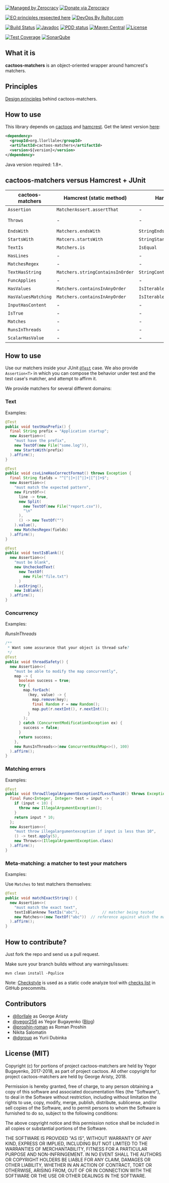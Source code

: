 [![Managed by Zerocracy](https://www.0crat.com/badge/C63314D6Z.svg)](https://www.0crat.com/p/C63314D6Z)
[![Donate via Zerocracy](https://www.0crat.com/contrib-badge/C63314D6Z.svg)](https://www.0crat.com/contrib/C63314D6Z)

[![EO principles respected here](http://www.elegantobjects.org/badge.svg)](http://www.elegantobjects.org)
[![DevOps By Rultor.com](http://www.rultor.com/b/llorllale/cactoos-matchers)](http://www.rultor.com/p/llorllale/cactoos-matchers)

[![Build Status](https://travis-ci.com/llorllale/cactoos-matchers.svg?branch=master)](https://travis-ci.com/llorllale/cactoos-matchers)
[![Javadoc](http://www.javadoc.io/badge/org.llorllale/cactoos-matchers.svg)](http://www.javadoc.io/doc/org.llorllale/cactoos-matchers)
[![PDD status](http://www.0pdd.com/svg?name=llorllale/cactoos-matchers)](http://www.0pdd.com/p?name=llorllale/cactoos-matchers)
[![Maven Central](https://img.shields.io/maven-central/v/org.llorllale/cactoos-matchers.svg)](https://maven-badges.herokuapp.com/maven-central/org.llorllale/cactoos-matchers)
[![License](https://img.shields.io/badge/license-MIT-green.svg)](https://github.com/llorllale/cactoos-matchers/blob/master/LICENSE.txt)

[![Test Coverage](https://img.shields.io/codecov/c/github/llorllale/cactoos-matchers.svg)](https://codecov.io/github/llorllale/cactoos-matchers?branch=master)
[![SonarQube](https://img.shields.io/badge/sonar-ok-green.svg)](https://sonarcloud.io/dashboard?id=org.llorllale%3Acactoos-matchers)

## What it is
**cactoos-matchers** is an object-oriented wrapper around hamcrest's matchers.

## Principles
[Design principles](http://www.elegantobjects.org#principles) behind cactoos-matchers.

## How to use
This library depends on [cactoos](https://github.com/yegor256/cactoos) and [hamcrest](https://github.com/hamcrest/JavaHamcrest).
Get the latest version [here](https://github.com/llorllale/cactoos-matchers/releases):

```xml
<dependency>
  <groupId>org.llorllale</groupId>
  <artifactId>cactoos-matchers</artifactId>
  <version>${version}</version>
</dependency>
```

Java version required: 1.8+.

## cactoos-matchers versus Hamcrest + JUnit

cactoos-matchers | Hamcrest (static method) | Hamcrest (object) | JUnit
------ | ------ | ------ | ------
`Assertion` | `MatcherAssert.assertThat` | - | `Assert.assertThat`
`Throws` | - | - | `@expected` + `ExpectedException`
`EndsWith` | `Matchers.endsWith` | `StringEndsWith` | -
`StartsWith` | `Matcers.startsWith` | `StringStartsWith` | -
`TextIs` | `Matchers.is` | `IsEqual` | -
`HasLines` | - | - | -
`MatchesRegex` | - | - | -
`TextHasString` | `Matchers.stringContainsInOrder` | `StringContains` | -
`FuncApplies` | - | - | -
`HasValues` | `Matchers.containsInAnyOrder` | `IsIterableContainingInAnyOrder` | -
`HasValuesMatching` | `Matchers.containsInAnyOrder` | `IsIterableContainingInAnyOrder` | -
`InputHasContent` | - | - | -
`IsTrue` | - | - | `Assert.assertTrue`
`Matches` | - | - | -
`RunsInThreads` | - | - | -
`ScalarHasValue` | - | - | -

## How to use

Use our matchers inside your JUnit [`@Test`](http://junit.sourceforge.net/javadoc/org/junit/Test.html) case. We also provide `Assertion<T>` in which you can compose the behavior under test and the test case's matcher, and attempt to affirm it.

We provide matchers for several different domains:

### Text
Examples:

```java
@Test
public void textHasPrefix() {
  final String prefix = "Application startup";
  new Assertion<>(
    "must have the prefix",
    new TextOf(new File("some.log")),
    new StartsWith(prefix)
  ).affirm();
}  

@Test
public void csvLineHasCorrectFormat() throws Exception {
  final String fields = "^[^|]+|[^|]+|[^|]+$";
  new Assertion<>(
    "must match the expected pattern",
    new FirstOf<>(
      line -> true,
      new Split(
        new TextOf(new File("report.csv")),
        "\n"
      ),
      () -> new TextOf("")
    ).value(),
    new MatchesRegex(fields)
  ).affirm();
}

@Test
public void textIsBlank(){
  new Assertion<>(
    "must be blank",
    new UncheckedText(    
      new TextOf(
        new File("file.txt")
      )
    ).asString(),
    new IsBlank()
  ).affirm();
}
```

### Concurrency
Examples:

*RunsInThreads*
```java
/**
 * Want some assurance that your object is thread-safe?
 */
@Test
public void threadSafety() {
  new Assertion<>(
    "must be able to modify the map concurrently",
    map -> {
      boolean success = true;
      try {
        map.forEach(
          (key, value) -> {
            map.remove(key);
            final Random r = new Random();
            map.put(r.nextInt(), r.nextInt());
          }
        );
      } catch (ConcurrentModificationException ex) {
        success = false;
      }
      return success;
    },
    new RunsInThreads<>(new ConcurrentHashMap<>(), 100)
  ).affirm();
}
```

### Matching errors
Examples:

```java
@Test
public void throwIllegalArgumentExceptionIfLessThan10() throws Exception {
  final Func<Integer, Integer> test = input -> {
    if (input < 10) {
      throw new IllegalArgumentException();
    }
    return input * 10;
  };
  new Assertion<>(
    "must throw illegalargumentexception if input is less than 10",
    () -> test.apply(5),
    new Throws<>(IllegalArgumentException.class)
  ).affirm();
}
```

### Meta-matching: a matcher to test your matchers
Examples:

Use `Matches` to test matchers themselves:

```java
@Test
public void matchExactString() {
  new Assertion<>(
    "must match the exact text",
    textIsBlanknew TextIs("abc"),          // matcher being tested
    new Matches<>(new TextOf("abc"))  // reference against which the matcher is tested
  ).affirm();
}
```

## How to contribute?

Just fork the repo and send us a pull request.

Make sure your branch builds without any warnings/issues:

```
mvn clean install -Pqulice
```

Note: [Checkstyle](https://en.wikipedia.org/wiki/Checkstyle) is used as a static code analyze tool with
[checks list](http://checkstyle.sourceforge.net/checks.html) in GitHub precommits.

## Contributors
  - [@llorllale](https://github.com/llorllale) as George Aristy
  - [@yegor256](https://github.com/yegor256) as Yegor Bugayenko ([Blog](http://www.yegor256.com))
  - [@proshin-roman](https://github.com/proshin-roman) as Roman Proshin
  - Nikita Salomatin
  - [@dgroup](https://github.com/dgroup) as Yurii Dubinka

## License (MIT)

Copyright (c) for portions of project cactoos-matchers are held by
Yegor Bugayenko, 2017-2018, as part of project cactoos.
All other copyright for project cactoos-matchers are held by
George Aristy, 2018.

Permission is hereby granted, free of charge, to any person obtaining a copy
of this software and associated documentation files (the "Software"), to deal
in the Software without restriction, including without limitation the rights
to use, copy, modify, merge, publish, distribute, sublicense, and/or sell
copies of the Software, and to permit persons to whom the Software is
furnished to do so, subject to the following conditions:

The above copyright notice and this permission notice shall be included
in all copies or substantial portions of the Software.

THE SOFTWARE IS PROVIDED "AS IS", WITHOUT WARRANTY OF ANY KIND, EXPRESS OR
IMPLIED, INCLUDING BUT NOT LIMITED TO THE WARRANTIES OF MERCHANTABILITY,
FITNESS FOR A PARTICULAR PURPOSE AND NON-INFRINGEMENT. IN NO EVENT SHALL THE
AUTHORS OR COPYRIGHT HOLDERS BE LIABLE FOR ANY CLAIM, DAMAGES OR OTHER
LIABILITY, WHETHER IN AN ACTION OF CONTRACT, TORT OR OTHERWISE, ARISING FROM,
OUT OF OR IN CONNECTION WITH THE SOFTWARE OR THE USE OR OTHER DEALINGS IN THE
SOFTWARE.
